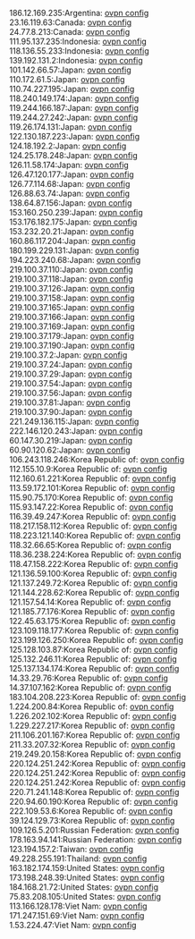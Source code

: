 186.12.169.235:Argentina: [ovpn config](vpn/186_12_169_235.ovpn)  
23.16.119.63:Canada: [ovpn config](vpn/23_16_119_63.ovpn)  
24.77.8.213:Canada: [ovpn config](vpn/24_77_8_213.ovpn)  
111.95.137.235:Indonesia: [ovpn config](vpn/111_95_137_235.ovpn)  
118.136.55.233:Indonesia: [ovpn config](vpn/118_136_55_233.ovpn)  
139.192.131.2:Indonesia: [ovpn config](vpn/139_192_131_2.ovpn)  
101.142.66.57:Japan: [ovpn config](vpn/101_142_66_57.ovpn)  
110.172.61.5:Japan: [ovpn config](vpn/110_172_61_5.ovpn)  
110.74.227.195:Japan: [ovpn config](vpn/110_74_227_195.ovpn)  
118.240.149.174:Japan: [ovpn config](vpn/118_240_149_174.ovpn)  
119.244.166.187:Japan: [ovpn config](vpn/119_244_166_187.ovpn)  
119.244.27.242:Japan: [ovpn config](vpn/119_244_27_242.ovpn)  
119.26.174.131:Japan: [ovpn config](vpn/119_26_174_131.ovpn)  
122.130.187.223:Japan: [ovpn config](vpn/122_130_187_223.ovpn)  
124.18.192.2:Japan: [ovpn config](vpn/124_18_192_2.ovpn)  
124.25.178.248:Japan: [ovpn config](vpn/124_25_178_248.ovpn)  
126.11.58.174:Japan: [ovpn config](vpn/126_11_58_174.ovpn)  
126.47.120.177:Japan: [ovpn config](vpn/126_47_120_177.ovpn)  
126.77.114.68:Japan: [ovpn config](vpn/126_77_114_68.ovpn)  
126.88.63.74:Japan: [ovpn config](vpn/126_88_63_74.ovpn)  
138.64.87.156:Japan: [ovpn config](vpn/138_64_87_156.ovpn)  
153.160.250.239:Japan: [ovpn config](vpn/153_160_250_239.ovpn)  
153.176.182.175:Japan: [ovpn config](vpn/153_176_182_175.ovpn)  
153.232.20.21:Japan: [ovpn config](vpn/153_232_20_21.ovpn)  
160.86.117.204:Japan: [ovpn config](vpn/160_86_117_204.ovpn)  
180.199.229.131:Japan: [ovpn config](vpn/180_199_229_131.ovpn)  
194.223.240.68:Japan: [ovpn config](vpn/194_223_240_68.ovpn)  
219.100.37.110:Japan: [ovpn config](vpn/219_100_37_110.ovpn)  
219.100.37.118:Japan: [ovpn config](vpn/219_100_37_118.ovpn)  
219.100.37.126:Japan: [ovpn config](vpn/219_100_37_126.ovpn)  
219.100.37.158:Japan: [ovpn config](vpn/219_100_37_158.ovpn)  
219.100.37.165:Japan: [ovpn config](vpn/219_100_37_165.ovpn)  
219.100.37.166:Japan: [ovpn config](vpn/219_100_37_166.ovpn)  
219.100.37.169:Japan: [ovpn config](vpn/219_100_37_169.ovpn)  
219.100.37.179:Japan: [ovpn config](vpn/219_100_37_179.ovpn)  
219.100.37.190:Japan: [ovpn config](vpn/219_100_37_190.ovpn)  
219.100.37.2:Japan: [ovpn config](vpn/219_100_37_2.ovpn)  
219.100.37.24:Japan: [ovpn config](vpn/219_100_37_24.ovpn)  
219.100.37.29:Japan: [ovpn config](vpn/219_100_37_29.ovpn)  
219.100.37.54:Japan: [ovpn config](vpn/219_100_37_54.ovpn)  
219.100.37.56:Japan: [ovpn config](vpn/219_100_37_56.ovpn)  
219.100.37.81:Japan: [ovpn config](vpn/219_100_37_81.ovpn)  
219.100.37.90:Japan: [ovpn config](vpn/219_100_37_90.ovpn)  
221.249.136.115:Japan: [ovpn config](vpn/221_249_136_115.ovpn)  
222.146.120.243:Japan: [ovpn config](vpn/222_146_120_243.ovpn)  
60.147.30.219:Japan: [ovpn config](vpn/60_147_30_219.ovpn)  
60.90.120.62:Japan: [ovpn config](vpn/60_90_120_62.ovpn)  
106.243.118.246:Korea Republic of: [ovpn config](vpn/106_243_118_246.ovpn)  
112.155.10.9:Korea Republic of: [ovpn config](vpn/112_155_10_9.ovpn)  
112.160.61.221:Korea Republic of: [ovpn config](vpn/112_160_61_221.ovpn)  
113.59.172.101:Korea Republic of: [ovpn config](vpn/113_59_172_101.ovpn)  
115.90.75.170:Korea Republic of: [ovpn config](vpn/115_90_75_170.ovpn)  
115.93.147.22:Korea Republic of: [ovpn config](vpn/115_93_147_22.ovpn)  
116.39.49.247:Korea Republic of: [ovpn config](vpn/116_39_49_247.ovpn)  
118.217.158.112:Korea Republic of: [ovpn config](vpn/118_217_158_112.ovpn)  
118.223.121.140:Korea Republic of: [ovpn config](vpn/118_223_121_140.ovpn)  
118.32.66.65:Korea Republic of: [ovpn config](vpn/118_32_66_65.ovpn)  
118.36.238.224:Korea Republic of: [ovpn config](vpn/118_36_238_224.ovpn)  
118.47.158.222:Korea Republic of: [ovpn config](vpn/118_47_158_222.ovpn)  
121.136.59.100:Korea Republic of: [ovpn config](vpn/121_136_59_100.ovpn)  
121.137.249.72:Korea Republic of: [ovpn config](vpn/121_137_249_72.ovpn)  
121.144.228.62:Korea Republic of: [ovpn config](vpn/121_144_228_62.ovpn)  
121.157.54.14:Korea Republic of: [ovpn config](vpn/121_157_54_14.ovpn)  
121.185.77.176:Korea Republic of: [ovpn config](vpn/121_185_77_176.ovpn)  
122.45.63.175:Korea Republic of: [ovpn config](vpn/122_45_63_175.ovpn)  
123.109.118.177:Korea Republic of: [ovpn config](vpn/123_109_118_177.ovpn)  
123.199.126.250:Korea Republic of: [ovpn config](vpn/123_199_126_250.ovpn)  
125.128.103.87:Korea Republic of: [ovpn config](vpn/125_128_103_87.ovpn)  
125.132.246.11:Korea Republic of: [ovpn config](vpn/125_132_246_11.ovpn)  
125.137.134.174:Korea Republic of: [ovpn config](vpn/125_137_134_174.ovpn)  
14.33.29.76:Korea Republic of: [ovpn config](vpn/14_33_29_76.ovpn)  
14.37.107.162:Korea Republic of: [ovpn config](vpn/14_37_107_162.ovpn)  
183.104.208.223:Korea Republic of: [ovpn config](vpn/183_104_208_223.ovpn)  
1.224.200.84:Korea Republic of: [ovpn config](vpn/1_224_200_84.ovpn)  
1.226.202.102:Korea Republic of: [ovpn config](vpn/1_226_202_102.ovpn)  
1.229.227.217:Korea Republic of: [ovpn config](vpn/1_229_227_217.ovpn)  
211.106.201.167:Korea Republic of: [ovpn config](vpn/211_106_201_167.ovpn)  
211.33.207.32:Korea Republic of: [ovpn config](vpn/211_33_207_32.ovpn)  
219.249.20.158:Korea Republic of: [ovpn config](vpn/219_249_20_158.ovpn)  
220.124.251.242:Korea Republic of: [ovpn config](vpn/220_124_251_242.ovpn)  
220.124.251.242:Korea Republic of: [ovpn config](vpn/220_124_251_242.ovpn)  
220.124.251.242:Korea Republic of: [ovpn config](vpn/220_124_251_242.ovpn)  
220.71.241.148:Korea Republic of: [ovpn config](vpn/220_71_241_148.ovpn)  
220.94.60.190:Korea Republic of: [ovpn config](vpn/220_94_60_190.ovpn)  
222.109.53.6:Korea Republic of: [ovpn config](vpn/222_109_53_6.ovpn)  
39.124.129.73:Korea Republic of: [ovpn config](vpn/39_124_129_73.ovpn)  
109.126.5.201:Russian Federation: [ovpn config](vpn/109_126_5_201.ovpn)  
178.163.94.141:Russian Federation: [ovpn config](vpn/178_163_94_141.ovpn)  
123.194.157.2:Taiwan: [ovpn config](vpn/123_194_157_2.ovpn)  
49.228.255.191:Thailand: [ovpn config](vpn/49_228_255_191.ovpn)  
163.182.174.159:United States: [ovpn config](vpn/163_182_174_159.ovpn)  
173.198.248.39:United States: [ovpn config](vpn/173_198_248_39.ovpn)  
184.168.21.72:United States: [ovpn config](vpn/184_168_21_72.ovpn)  
75.83.208.105:United States: [ovpn config](vpn/75_83_208_105.ovpn)  
113.166.128.178:Viet Nam: [ovpn config](vpn/113_166_128_178.ovpn)  
171.247.151.69:Viet Nam: [ovpn config](vpn/171_247_151_69.ovpn)  
1.53.224.47:Viet Nam: [ovpn config](vpn/1_53_224_47.ovpn)  
